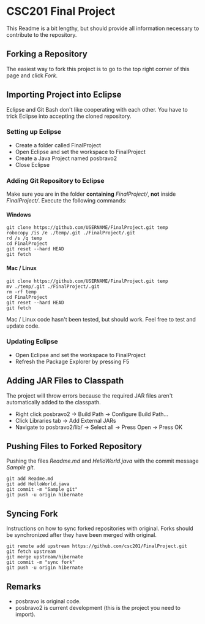 # CSC201 Final Project
This Readme is a bit lengthy, but should provide all information necessary to contribute to the repository.

## Forking a Repository
The easiest way to fork this project is to go to the top right corner of this page and click *Fork*.

## Importing Project into Eclipse
Eclipse and Git Bash don't like cooperating with each other.  You have to trick Eclipse into accepting the cloned repository.

### Setting up Eclipse
- Create a folder called FinalProject
- Open Eclipse and set the workspace to FinalProject
- Create a Java Project named posbravo2
- Close Eclipse

### Adding Git Repository to Eclipse
Make sure you are in the folder **containing** *FinalProject/*, **not** inside *FinalProject/*.  Execute the following commands:

#### Windows
    git clone https://github.com/USERNAME/FinalProject.git temp
    robocopy /is /e ./temp/.git ./FinalProject/.git
    rd /s /q temp
    cd FinalProject
    git reset --hard HEAD
    git fetch

#### Mac / Linux
    git clone https://github.com/USERNAME/FinalProject.git temp
    mv ./temp/.git ./FinalProject/.git
    rm -rf temp
    cd FinalProject
    git reset --hard HEAD
    git fetch

Mac / Linux code hasn't been tested, but should work.  Feel free to test and update code.

### Updating Eclipse
- Open Eclipse and set the workspace to FinalProject
- Refresh the Package Explorer by pressing F5

## Adding JAR Files to Classpath
The project will throw errors because the required JAR files aren't automatically added to the classpath.

- Right click posbravo2 -> Build Path -> Configure Build Path...
- Click Libraries tab -> Add External JARs
- Navigate to posbravo2/lib/ -> Select all -> Press Open -> Press OK

## Pushing Files to Forked Repository
Pushing the files *Readme.md* and *HelloWorld.java* with the commit message *Sample git*.

    git add Readme.md
    git add HelloWorld.java
    git commit -m "Sample git"
    git push -u origin hibernate

## Syncing Fork
Instructions on how to sync forked repositories with original.  Forks should be synchronized after they have been merged with original.

    git remote add upstream https://github.com/csc201/FinalProject.git
    git fetch upstream
    git merge upstream/hibernate
    git commit -m "sync fork"
    git push -u origin hibernate

## Remarks
- posbravo is original code.
- posbravo2 is current development (this is the project you need to import).